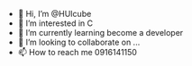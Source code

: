 - 👋 Hi, I’m @HUIcube
- 👀 I’m interested in C
- 🌱 I’m currently learning become a developer
- 💞️ I’m looking to collaborate on ...
- 📫 How to reach me 0916141150

<!---
HUIcube/HUIcube is a ✨ special ✨ repository because its `README.md` (this file) appears on your GitHub profile.
You can click the Preview link to take a look at your cha
